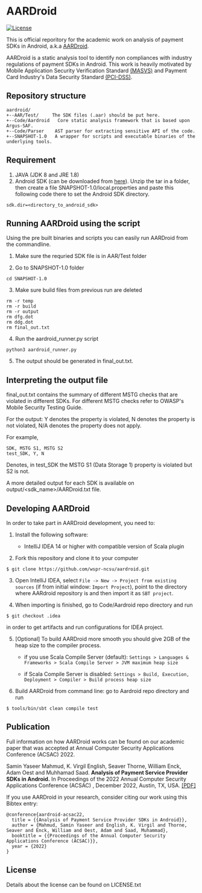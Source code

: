 # AARDroid
[![License](https://img.shields.io/badge/License-Apache%202.0-blue.svg)](https://opensource.org/licenses/Apache-2.0)

This is official reporitory for the academic work on analysis of payment SDKs in Android, a.k.a [AARDroid](https://saminmahmud.com/files/papers/acsac22-mahmud.pdf).

AARDroid is a static analysis tool to identify non compliances with industry regulations of payment SDKs in Android. This work is heavily motivated by Mobile Application Security Verification Standard [(MASVS)](https://owasp.org/www-pdf-archive/OWASP_Mobile_AppSec_Verification_Standard_v0.9.2.pdf) and Payment Card Industry's Data Security Standard [(PCI-DSS)](https://docs-prv.pcisecuritystandards.org/PCI%20DSS/Standard/PCI-DSS-v4_0.pdf).

## Repository structure

```
aardroid/
+--AAR/Test/     The SDK files (.aar) should be put here.
+--Code/Aardroid   Core static analysis framework that is based upon Argus-SAF.
+--Code/Parser    AST parser for extracting sensitive API of the code.
+--SNAPSHOT-1.0   A wrapper for scripts and executable binaries of the underlying tools.

```

## Requirement
1. JAVA (JDK 8 and JRE 1.8)
2. Android SDK (can be downloaded from [here](https://drive.google.com/drive/u/1/folders/1o3QO19ZXF3uwwZEkHtMeieQ8oxKyx6iI)). Unzip the tar in a folder, then create a file SNAPSHOT-1.0/local.properties and paste this following code there to set the Android SDK directory.
```
sdk.dir=<directory_to_android_sdk>
```

## Running AARDroid using the script

Using the pre built binaries and scripts you can easily run AARDroid from the commandline.

1. Make sure the requried SDK file is in AAR/Test folder

2. Go to SNAPSHOT-1.0 folder

```
cd SNAPSHOT-1.0
```

3. Make sure build files from previous run are deleted

```
rm -r temp
rm -r build
rm -r output
rm dfg.dot
rm ddg.dot
rm final_out.txt
```


4. Run the aardroid_runner.py script 

```
python3 aardroid_runner.py
```

5. The output should be generated in final_out.txt. 


## Interpreting the output file

final_out.txt contains the summary of different MSTG checks that are violated in different SDKs.
For different MSTG checks refer to OWASP's Mobile Security Testing Guide.

For the output: Y denotes the property is violated, N denotes the property is not violated, N/A denotes the property does not apply.

For example,
```
SDK, MSTG S1, MSTG S2
test_SDK, Y, N
```
Denotes, in test_SDK the MSTG S1 (Data Storage 1) property is violated but S2 is not.

A more detailed output for each SDK is available on output/<sdk_name>/AARDroid.txt file.



## Developing AARDroid

In order to take part in AARDroid development, you need to:

1. Install the following software:
    - IntelliJ IDEA 14 or higher with compatible version of Scala plugin

2. Fork this repository and clone it to your computer

  ```
  $ git clone https://github.com/wspr-ncsu/aardroid.git
  ```

3. Open IntelliJ IDEA, select `File -> New -> Project from existing sources`
(if from initial window: `Import Project`), point to
the directory where AARdroid repository is and then import it as `SBT project`.

4. When importing is finished, go to Code/Aardroid repo directory and run

  ```
  $ git checkout .idea
  ```

  in order to get artifacts and run configurations for IDEA project.

5. [Optional] To build AARDroid more smooth you should give 2GB of the heap size to the compiler process.
   - if you use Scala Compile Server (default):
   `Settings > Languages & Frameworks > Scala Compile Server > JVM maximum heap size`

   - if Scala Compile Server is disabled:
   `Settings > Build, Execution, Deployment > Compiler > Build process heap size`
   
6. Build AARDroid from command line: go to Aardroid repo directory and run

  ```
  $ tools/bin/sbt clean compile test
  ```
  

  
## Publication

Full information on how AARDroid works can be found on our academic paper that was accepted at Annual Computer Security Applications Conference (ACSAC) 2022.   

Samin Yaseer Mahmud, K. Virgil English, Seaver Thorne, William Enck, Adam Oest and Muhhamad Saad.  **Analysis of Payment Service Provider SDKs in Android.** In Proceedings of the 2022 Annual Computer Security Applications Conference (ACSAC) , December 2022, Austin, TX, USA. [\[PDF\]](https://saminmahmud.com/files/papers/acsac22-mahmud.pdf)

If you use AARDroid in your research, consider citing our work using this Bibtex entry:

```
@conference{aardroid-acsac22,
  title = {{Analysis of Payment Service Provider SDKs in Android}},
  author = {Mahmud, Samin Yaseer and English, K. Virgil and Thorne, Seaver and Enck, William and Oest, Adam and Saad, Muhammad},
  booktitle = {{Proceedings of the Annual Computer Security Applications Conference (ACSAC)}},
  year = {2022}
}
```

## License

Details about the license can be found on LICENSE.txt
